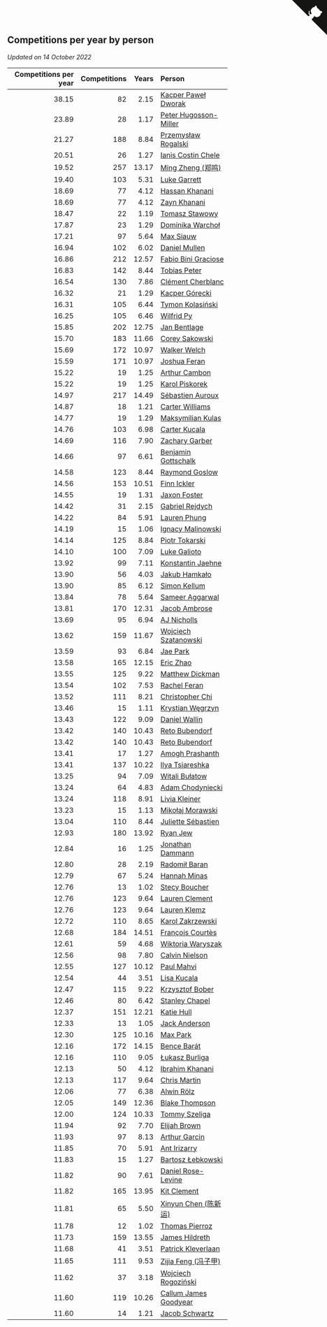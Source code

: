 ## Competitions per year by person

*Updated on 14 October 2022*

| Competitions per year | Competitions | Years | Person |
| ---: | ---: | ---: | :--- |
| 38.15 | 82 | 2.15 | [Kacper Paweł Dworak](https://www.worldcubeassociation.org/persons/2020DWOR01) |
| 23.89 | 28 | 1.17 | [Peter Hugosson-Miller](https://www.worldcubeassociation.org/persons/2021HUGO01) |
| 21.27 | 188 | 8.84 | [Przemysław Rogalski](https://www.worldcubeassociation.org/persons/2013ROGA02) |
| 20.51 | 26 | 1.27 | [Ianis Costin Chele](https://www.worldcubeassociation.org/persons/2021CHEL01) |
| 19.52 | 257 | 13.17 | [Ming Zheng (郑鸣)](https://www.worldcubeassociation.org/persons/2009ZHEN11) |
| 19.40 | 103 | 5.31 | [Luke Garrett](https://www.worldcubeassociation.org/persons/2017GARR05) |
| 18.69 | 77 | 4.12 | [Hassan Khanani](https://www.worldcubeassociation.org/persons/2018KHAN26) |
| 18.69 | 77 | 4.12 | [Zayn Khanani](https://www.worldcubeassociation.org/persons/2018KHAN28) |
| 18.47 | 22 | 1.19 | [Tomasz Stawowy](https://www.worldcubeassociation.org/persons/2021STAW01) |
| 17.87 | 23 | 1.29 | [Dominika Warchoł](https://www.worldcubeassociation.org/persons/2021WARC01) |
| 17.21 | 97 | 5.64 | [Max Siauw](https://www.worldcubeassociation.org/persons/2017SIAU02) |
| 16.94 | 102 | 6.02 | [Daniel Mullen](https://www.worldcubeassociation.org/persons/2016MULL04) |
| 16.86 | 212 | 12.57 | [Fabio Bini Graciose](https://www.worldcubeassociation.org/persons/2010GRAC02) |
| 16.83 | 142 | 8.44 | [Tobias Peter](https://www.worldcubeassociation.org/persons/2014PETE03) |
| 16.54 | 130 | 7.86 | [Clément Cherblanc](https://www.worldcubeassociation.org/persons/2014CHER05) |
| 16.32 | 21 | 1.29 | [Kacper Górecki](https://www.worldcubeassociation.org/persons/2021GORE01) |
| 16.31 | 105 | 6.44 | [Tymon Kolasiński](https://www.worldcubeassociation.org/persons/2016KOLA02) |
| 16.25 | 105 | 6.46 | [Wilfrid Py](https://www.worldcubeassociation.org/persons/2016PYWI01) |
| 15.85 | 202 | 12.75 | [Jan Bentlage](https://www.worldcubeassociation.org/persons/2010BENT01) |
| 15.70 | 183 | 11.66 | [Corey Sakowski](https://www.worldcubeassociation.org/persons/2011SAKO01) |
| 15.69 | 172 | 10.97 | [Walker Welch](https://www.worldcubeassociation.org/persons/2011WELC01) |
| 15.59 | 171 | 10.97 | [Joshua Feran](https://www.worldcubeassociation.org/persons/2011FERA01) |
| 15.22 | 19 | 1.25 | [Arthur Cambon](https://www.worldcubeassociation.org/persons/2021CAMB01) |
| 15.22 | 19 | 1.25 | [Karol Piskorek](https://www.worldcubeassociation.org/persons/2021PISK01) |
| 14.97 | 217 | 14.49 | [Sébastien Auroux](https://www.worldcubeassociation.org/persons/2008AURO01) |
| 14.87 | 18 | 1.21 | [Carter Williams](https://www.worldcubeassociation.org/persons/2021WILL06) |
| 14.77 | 19 | 1.29 | [Maksymilian Kulas](https://www.worldcubeassociation.org/persons/2021KULA02) |
| 14.76 | 103 | 6.98 | [Carter Kucala](https://www.worldcubeassociation.org/persons/2015KUCA01) |
| 14.69 | 116 | 7.90 | [Zachary Garber](https://www.worldcubeassociation.org/persons/2014GARB01) |
| 14.66 | 97 | 6.61 | [Benjamin Gottschalk](https://www.worldcubeassociation.org/persons/2016GOTT01) |
| 14.58 | 123 | 8.44 | [Raymond Goslow](https://www.worldcubeassociation.org/persons/2014GOSL01) |
| 14.56 | 153 | 10.51 | [Finn Ickler](https://www.worldcubeassociation.org/persons/2012ICKL01) |
| 14.55 | 19 | 1.31 | [Jaxon Foster](https://www.worldcubeassociation.org/persons/2021FOST01) |
| 14.42 | 31 | 2.15 | [Gabriel Rejdych](https://www.worldcubeassociation.org/persons/2020REJD01) |
| 14.22 | 84 | 5.91 | [Lauren Phung](https://www.worldcubeassociation.org/persons/2016PHUN02) |
| 14.19 | 15 | 1.06 | [Ignacy Malinowski](https://www.worldcubeassociation.org/persons/2021MALI02) |
| 14.14 | 125 | 8.84 | [Piotr Tokarski](https://www.worldcubeassociation.org/persons/2013TOKA01) |
| 14.10 | 100 | 7.09 | [Luke Galioto](https://www.worldcubeassociation.org/persons/2015GALI02) |
| 13.92 | 99 | 7.11 | [Konstantin Jaehne](https://www.worldcubeassociation.org/persons/2015JAEH01) |
| 13.90 | 56 | 4.03 | [Jakub Hamkało](https://www.worldcubeassociation.org/persons/2018HAMK01) |
| 13.90 | 85 | 6.12 | [Simon Kellum](https://www.worldcubeassociation.org/persons/2016KELL12) |
| 13.84 | 78 | 5.64 | [Sameer Aggarwal](https://www.worldcubeassociation.org/persons/2017AGGA01) |
| 13.81 | 170 | 12.31 | [Jacob Ambrose](https://www.worldcubeassociation.org/persons/2010AMBR01) |
| 13.69 | 95 | 6.94 | [AJ Nicholls](https://www.worldcubeassociation.org/persons/2015NICH04) |
| 13.62 | 159 | 11.67 | [Wojciech Szatanowski](https://www.worldcubeassociation.org/persons/2011SZAT01) |
| 13.59 | 93 | 6.84 | [Jae Park](https://www.worldcubeassociation.org/persons/2015PARK24) |
| 13.58 | 165 | 12.15 | [Eric Zhao](https://www.worldcubeassociation.org/persons/2010ZHAO19) |
| 13.55 | 125 | 9.22 | [Matthew Dickman](https://www.worldcubeassociation.org/persons/2013DICK01) |
| 13.54 | 102 | 7.53 | [Rachel Feran](https://www.worldcubeassociation.org/persons/2015FERA01) |
| 13.52 | 111 | 8.21 | [Christopher Chi](https://www.worldcubeassociation.org/persons/2014CHIC01) |
| 13.46 | 15 | 1.11 | [Krystian Węgrzyn](https://www.worldcubeassociation.org/persons/2021WEGR01) |
| 13.43 | 122 | 9.09 | [Daniel Wallin](https://www.worldcubeassociation.org/persons/2013WALL03) |
| 13.42 | 140 | 10.43 | [Reto Bubendorf](https://www.worldcubeassociation.org/persons/2012BUBE01) |
| 13.42 | 140 | 10.43 | [Reto Bubendorf](https://www.worldcubeassociation.org/persons/2012BUBE01) |
| 13.41 | 17 | 1.27 | [Amogh Prashanth](https://www.worldcubeassociation.org/persons/2021PRAS01) |
| 13.41 | 137 | 10.22 | [Ilya Tsiareshka](https://www.worldcubeassociation.org/persons/2012TERE01) |
| 13.25 | 94 | 7.09 | [Witali Bułatow](https://www.worldcubeassociation.org/persons/2015BUAT01) |
| 13.24 | 64 | 4.83 | [Adam Chodyniecki](https://www.worldcubeassociation.org/persons/2017CHOD02) |
| 13.24 | 118 | 8.91 | [Livia Kleiner](https://www.worldcubeassociation.org/persons/2013KLEI03) |
| 13.23 | 15 | 1.13 | [Mikołaj Morawski](https://www.worldcubeassociation.org/persons/2021MORA01) |
| 13.04 | 110 | 8.44 | [Juliette Sébastien](https://www.worldcubeassociation.org/persons/2014SEBA01) |
| 12.93 | 180 | 13.92 | [Ryan Jew](https://www.worldcubeassociation.org/persons/2008JEWR01) |
| 12.84 | 16 | 1.25 | [Jonathan Dammann](https://www.worldcubeassociation.org/persons/2021DAMM01) |
| 12.80 | 28 | 2.19 | [Radomił Baran](https://www.worldcubeassociation.org/persons/2020BARA02) |
| 12.79 | 67 | 5.24 | [Hannah Minas](https://www.worldcubeassociation.org/persons/2017MINA04) |
| 12.76 | 13 | 1.02 | [Stecy Boucher](https://www.worldcubeassociation.org/persons/2021BOUC01) |
| 12.76 | 123 | 9.64 | [Lauren Clement](https://www.worldcubeassociation.org/persons/2013KLEM01) |
| 12.76 | 123 | 9.64 | [Lauren Klemz](https://www.worldcubeassociation.org/persons/2013KLEM01) |
| 12.72 | 110 | 8.65 | [Karol Zakrzewski](https://www.worldcubeassociation.org/persons/2014ZAKR01) |
| 12.68 | 184 | 14.51 | [François Courtès](https://www.worldcubeassociation.org/persons/2008COUR01) |
| 12.61 | 59 | 4.68 | [Wiktoria Waryszak](https://www.worldcubeassociation.org/persons/2018WARY01) |
| 12.56 | 98 | 7.80 | [Calvin Nielson](https://www.worldcubeassociation.org/persons/2014NIEL03) |
| 12.55 | 127 | 10.12 | [Paul Mahvi](https://www.worldcubeassociation.org/persons/2012MAHV01) |
| 12.54 | 44 | 3.51 | [Lisa Kucala](https://www.worldcubeassociation.org/persons/2019KUCA01) |
| 12.47 | 115 | 9.22 | [Krzysztof Bober](https://www.worldcubeassociation.org/persons/2013BOBE01) |
| 12.46 | 80 | 6.42 | [Stanley Chapel](https://www.worldcubeassociation.org/persons/2016CHAP04) |
| 12.37 | 151 | 12.21 | [Katie Hull](https://www.worldcubeassociation.org/persons/2010HULL01) |
| 12.33 | 13 | 1.05 | [Jack Anderson](https://www.worldcubeassociation.org/persons/2021ANDE05) |
| 12.30 | 125 | 10.16 | [Max Park](https://www.worldcubeassociation.org/persons/2012PARK03) |
| 12.16 | 172 | 14.15 | [Bence Barát](https://www.worldcubeassociation.org/persons/2008BARA01) |
| 12.16 | 110 | 9.05 | [Łukasz Burliga](https://www.worldcubeassociation.org/persons/2013BURL01) |
| 12.13 | 50 | 4.12 | [Ibrahim Khanani](https://www.worldcubeassociation.org/persons/2018KHAN27) |
| 12.13 | 117 | 9.64 | [Chris Martin](https://www.worldcubeassociation.org/persons/2013MART03) |
| 12.06 | 77 | 6.38 | [Alwin Rölz](https://www.worldcubeassociation.org/persons/2016ROLZ01) |
| 12.05 | 149 | 12.36 | [Blake Thompson](https://www.worldcubeassociation.org/persons/2010THOM03) |
| 12.00 | 124 | 10.33 | [Tommy Szeliga](https://www.worldcubeassociation.org/persons/2012SZEL01) |
| 11.94 | 92 | 7.70 | [Elijah Brown](https://www.worldcubeassociation.org/persons/2015BROW03) |
| 11.93 | 97 | 8.13 | [Arthur Garcin](https://www.worldcubeassociation.org/persons/2014GARC27) |
| 11.85 | 70 | 5.91 | [Ant Irizarry](https://www.worldcubeassociation.org/persons/2016IRIZ02) |
| 11.83 | 15 | 1.27 | [Bartosz Łebkowski](https://www.worldcubeassociation.org/persons/2021LEBK01) |
| 11.82 | 90 | 7.61 | [Daniel Rose-Levine](https://www.worldcubeassociation.org/persons/2015ROSE01) |
| 11.82 | 165 | 13.95 | [Kit Clement](https://www.worldcubeassociation.org/persons/2008CLEM01) |
| 11.81 | 65 | 5.50 | [Xinyun Chen (陈新运)](https://www.worldcubeassociation.org/persons/2017CHEN36) |
| 11.78 | 12 | 1.02 | [Thomas Pierroz](https://www.worldcubeassociation.org/persons/2021PIER01) |
| 11.73 | 159 | 13.55 | [James Hildreth](https://www.worldcubeassociation.org/persons/2009HILD01) |
| 11.68 | 41 | 3.51 | [Patrick Kleverlaan](https://www.worldcubeassociation.org/persons/2019KLEV01) |
| 11.65 | 111 | 9.53 | [Zijia Feng (冯子甲)](https://www.worldcubeassociation.org/persons/2013FENG02) |
| 11.62 | 37 | 3.18 | [Wojciech Rogoziński](https://www.worldcubeassociation.org/persons/2019ROGO04) |
| 11.60 | 119 | 10.26 | [Callum James Goodyear](https://www.worldcubeassociation.org/persons/2012GOOD02) |
| 11.60 | 14 | 1.21 | [Jacob Schwartz](https://www.worldcubeassociation.org/persons/2021SCHW01) |


<a href="https://github.com/jonatanklosko/wca_statistics" class="github-corner" aria-label="View source on Github"><svg width="80" height="80" viewBox="0 0 250 250" style="fill:#151513; color:#fff; position: absolute; top: 0; border: 0; right: 0;" aria-hidden="true"><path d="M0,0 L115,115 L130,115 L142,142 L250,250 L250,0 Z"></path><path d="M128.3,109.0 C113.8,99.7 119.0,89.6 119.0,89.6 C122.0,82.7 120.5,78.6 120.5,78.6 C119.2,72.0 123.4,76.3 123.4,76.3 C127.3,80.9 125.5,87.3 125.5,87.3 C122.9,97.6 130.6,101.9 134.4,103.2" fill="currentColor" style="transform-origin: 130px 106px;" class="octo-arm"></path><path d="M115.0,115.0 C114.9,115.1 118.7,116.5 119.8,115.4 L133.7,101.6 C136.9,99.2 139.9,98.4 142.2,98.6 C133.8,88.0 127.5,74.4 143.8,58.0 C148.5,53.4 154.0,51.2 159.7,51.0 C160.3,49.4 163.2,43.6 171.4,40.1 C171.4,40.1 176.1,42.5 178.8,56.2 C183.1,58.6 187.2,61.8 190.9,65.4 C194.5,69.0 197.7,73.2 200.1,77.6 C213.8,80.2 216.3,84.9 216.3,84.9 C212.7,93.1 206.9,96.0 205.4,96.6 C205.1,102.4 203.0,107.8 198.3,112.5 C181.9,128.9 168.3,122.5 157.7,114.1 C157.9,116.9 156.7,120.9 152.7,124.9 L141.0,136.5 C139.8,137.7 141.6,141.9 141.8,141.8 Z" fill="currentColor" class="octo-body"></path></svg></a><style>.github-corner:hover .octo-arm{animation:octocat-wave 560ms ease-in-out}@keyframes octocat-wave{0%,100%{transform:rotate(0)}20%,60%{transform:rotate(-25deg)}40%,80%{transform:rotate(10deg)}}@media (max-width:500px){.github-corner:hover .octo-arm{animation:none}.github-corner .octo-arm{animation:octocat-wave 560ms ease-in-out}}</style>
